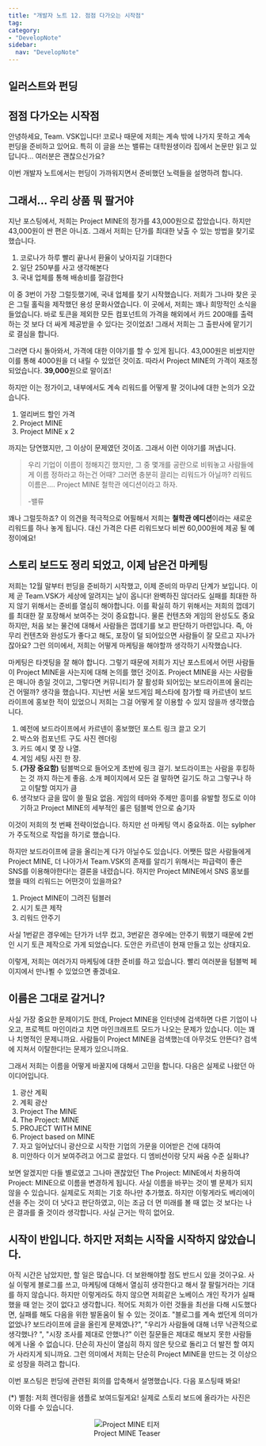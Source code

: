 ```yaml
---
title: "개발자 노트 12. 점점 다가오는 시작점"
tag:
category:
- "DevelopNote"
sidebar:
  nav: "DevelopNote"
---
```


## 일러스트와 펀딩

## 점점 다가오는 시작점

안녕하세요, Team. VSK입니다! 코로나 때문에 저희는 계속 밖에 나가지 못하고 계속 펀딩을 준비하고 있어요. 특히 이 글을 쓰는 밸류는 대학원생이라 집에서 논문만 읽고 있답니다... 여러분은 괜찮으신가요?

이번 개발자 노트에서는 펀딩이 가까워지면서 준비했던 노력들을 설명하려 합니다.

## 그래서... 우리 상품 뭐 팔거야

지난 포스팅에서, 저희는 Project MINE의 정가를 43,000원으로 잡았습니다. 하지만 43,000원이 싼 편은 아니죠. 그래서 저희는 단가를 최대한 낮출 수 있는 방법을 찾기로 했습니다.

1. 코로나가 하루 빨리 끝나서 환율이 낮아지길 기대한다
2. 일단 250부를 사고 생각해본다
3. 국내 업체를 통해 배송비를 절감한다

이 중 3번이 가장 그럴듯했기에, 국내 업체를 찾기 시작했습니다. 저희가 그나마 찾은 곳은 그릴 홀릭을 제작했던 용성 문화사였습니다. 이 곳에서, 저희는 꽤나 희망적인 소식을 들었습니다. 바로 토큰을 제외한 모든 컴포넌트의 가격을 해외에서 카드 200매를 출력하는 것 보다 더 싸게 제공받을 수 있다는 것이었죠! 그래서 저희는 그 출판사에 맡기기로 결심을 합니다.

그러면 다시 돌아와서, 가격에 대한 이야기를 할 수 있게 됩니다. 43,000원은 비쌌지만 이를 통해 4000원을 더 내릴 수 있었던 것이죠. 따라서 Project MINE의 가격이 재조정되었습니다. **39,000**원으로 말이죠!

하지만 이는 정가이고, 내부에서도 계속 리워드를 어떻게 팔 것이냐에 대한 논의가 오갔습니다.

1. 얼리버드 할인 가격
2. Project MINE
3. Project MINE x 2

까지는 당연했지만, 그 이상이 문제였던 것이죠. 그래서 이런 이야기를 꺼냅니다.

> 우리 기업이 이름이 정해지긴 했지만, 그 중 몇개를 공란으로 비워놓고 사람들에게 이름 정하라고 하는건 어때? 그러면 충분히 끌리는 리워드가 아닐까? 리워드 이름은.... Project MINE 철학관 에디션이라고 하자. 
>
> -밸류

꽤나 그럴듯하죠? 이 의견을 적극적으로 어필해서 저희는 **철학관 에디션**이라는 새로운 리워드를 하나 놓게 됩니다. 대신 가격은 다른 리워드보다 비싼 60,000원에 제공 될 예정이에요!

## 스토리 보드도 정리 되었고, 이제 남은건 마케팅

저희는 12월 말부터 펀딩을 준비하기 시작했고, 이제 준비의 마무리 단계가 보입니다. 이제 곧 Team.VSK가 세상에 알려지는 날이 옵니다! 완벽하진 않더라도 실패를 최대한 하지 않기 위해서는 준비를 열심히 해야합니다. 이를 확실히 하기 위해서는 저희의 껍데기를 최대한 잘 포장해서 보여주는 것이 중요합니다. 물론 컨텐츠와 게임의 완성도도 중요하지만, 처음 보는 물건에 대해서 사람들은 껍데기를 보고 판단하기 마련입니다. 즉, 아무리 컨텐츠와 완성도가 좋다고 해도, 포장이 덜 되어있으면 사람들이 잘 모르고 지나가잖아요? 그런 의미에서, 저희는 어떻게 마케팅을 해야할까 생각하기 시작했습니다.

마케팅은 타겟팅을 잘 해야 합니다. 그렇기 때문에 저희가 지난 포스트에서 어떤 사람들이 Project MINE을 사는지에 대해 논의를 했던 것이죠. Project MINE을 사는 사람들은 매니아 층일 것이고, 그렇다면 커뮤니티가 잘 활성화 되어있는 보드라이프에 올리는 건 어떨까? 생각을 했습니다. 지난번 서울 보드게임 페스타에 참가할 때 카르넨이 보드라이프에 홍보한 적이 있었으니 저희는 그걸 어떻게 잘 이용할 수 있지 않을까 생각했습니다.

1. 예전에 보드라이프에서 카르넨이 홍보했던 포스트 링크 끌고 오기
2. 박스와 컴포넌트 구도 사진 렌더링 
3. 카드 예시 몇 장 나열.
4. 게임 세팅 사진 한 장.
5. **(가장 중요함)** 텀블벅으로 들어오게 초반에 링크 걸기. 보드라이프는 사람을 후킹하는 것 까지 하는게 좋음. 소개 페이지에서 모든 걸 말하면 길기도 하고 그렇구나 하고 이탈할 여지가 큼
6. 생각보다 글을 많이 쓸 필요 없음. 게임의 테마와 주제만 흥미를 유발할 정도로 이야기하고 Project MINE의 세부적인 룰은 텀블벅 안으로 숨기자

이것이 저희의 첫 번째 전략이었습니다. 하지만 선 마케팅 역시 중요하죠. 이는 sylpher가 주도적으로 작업을 하기로 했습니다.

하지만 보드라이프에 글을 올리는게 다가 아닐수도 있습니다. 어쨋든 많은 사람들에게 Project MINE, 더 나아가서 Team.VSK의 존재를 알리기 위해서는 파급력이 좋은 SNS를 이용해야한다!는 결론을 내렸습니다. 하지만 Project MINE에서 SNS 홍보를 했을 때의 리워드는 어떤것이 있을까요?

1. Project MINE이 그려진 텀블러
2. 시기 토큰 제작
3. 리워드 안주기

사실 1번같은 경우에는 단가가 너무 컸고, 3번같은 경우에는 안주기 뭐했기 때문에 2번인 시기 토큰 제작으로 가게 되었습니다. 도안은 카르넨이 현재 만들고 있는 상태지요.

이렇게, 저희는 여러가지 마케팅에 대한 준비를 하고 있습니다. 빨리 여러분을 텀블벅 페이지에서 만나뵐 수 있었으면 좋겠네요.

## 이름은 그대로 갈거니?

사실 가장 중요한 문제이기도 한데, Project MINE을 인터넷에 검색하면 다른 기업이 나오고, 프로젝트 마인이라고 치면 마인크래프트 모드가 나오는 문제가 있습니다. 이는 꽤나 치명적인 문제니까요. 사람들이 Project MINE을 검색했는데 아무것도 안뜬다? 검색에 지쳐서 이탈한다!는 문제가 있으니까요.

그래서 저희는 이름을 어떻게 바꿀지에 대해서 고민을 합니다. 다음은 실제로 나왔던 아이디어입니다.

1. 광산 계획
2. 계획 광산
3. Project The MINE
4. The Project: MINE
5. PROJECT WITH MINE
6. Project based on MINE
7. 자고 일어났더니 광산으로 시작한 기업의 가문을 이어받은 건에 대하여 
8. 미안하다 이거 보여주려고 어그로 끌었다. 디 엠비션이랑 닷지 싸움 수준 실화냐?

보면 알겠지만 다들 별로였고 그나마 괜찮았던 The Project: MINE에서 차용하여 Project: MINE으로 이름을 변경하게 됩니다. 사실 이름을 바꾸는 것이 별 문제가 되지 않을 수 있습니다. 실제로도 저희는 기호 하나만 추가했죠. 하지만 이렇게라도 베리에이션을 주는 것이 더 낫다고 판단하였고, 이는 조금 더 먼 미래를 볼 때 없는 것 보다는 나은 결과를 줄 것이라 생각합니다. 사실 근거는 딱히 없어요.

## 시작이 반입니다. 하지만 저희는 시작을 시작하지 않았습니다.

아직 시간은 남았지만, 할 일은 많습니다. 더 보완해야할 점도 반드시 있을 것이구요. 사실 이렇게 블로그를 쓰고, 마케팅에 대해서 열심히 생각한다고 해서 잘 팔릴거라는 기대를 하지 않습니다. 하지만 이렇게라도 하지 않으면 저희같은 노베이스 개인 작가가 실패했을 때 얻는 것이 없다고 생각합니다. 적어도 저희가 이런 것들을 최선을 다해 시도했다면, 실패를 해도 다음을 위한 발돋움이 될 수 있는 것이죠. "블로그를 계속 썼던게 의미가 없었나? 보드라이프에 글을 올린게 문제였나?", "우리가 사람들에 대해 너무 낙관적으로 생각했나? ", "시장 조사를 제대로 안했나?" 이런 질문들은 제대로 해보지 못한 사람들에게 나올 수 없습니다. 단순히 자신이 열심히 하지 않은 탓으로 돌리고 더 발전 할 여지가 사라지게 되니까요. 그런 의미에서 저희는 단순히 Project MINE을 만드는 것 이상으로 성장을 하려고 합니다.

이번 포스팅은 펀딩에 관련된 회의를 압축해서 설명했습니다. 다음 포스팅때 봐요!

(*) 별첨: 저희 렌더링을 샘플로 보여드릴게요! 실제로 스토리 보드에 올라가는 사진은 이와 다를 수 있습니다.

<figure style="width:400px" align = "center"><img src="/assets/image/render.png" alt="Project MINE 티저"> <figcaption><center>Project MINE Teaser</center></figcaption></figure>